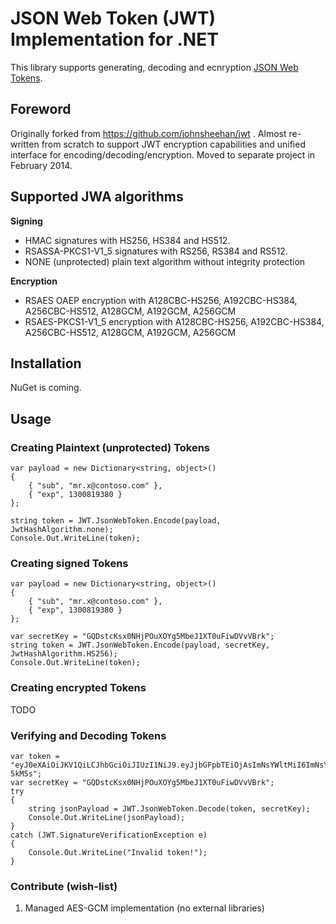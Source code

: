 # JSON Web Token (JWT) Implementation for .NET

This library supports generating, decoding and ecnryption [JSON Web Tokens](http://tools.ietf.org/html/draft-jones-json-web-token-10).

## Foreword
Originally forked from https://github.com/johnsheehan/jwt . Almost re-written from scratch to support JWT encryption capabilities and unified interface for encoding/decoding/encryption.
Moved to separate project in February 2014.

## Supported JWA algorithms

**Signing**
- HMAC signatures with HS256, HS384 and HS512.
- RSASSA-PKCS1-V1_5 signatures with RS256, RS384 and RS512.
- NONE (unprotected) plain text algorithm without integrity protection

**Encryption**
- RSAES OAEP encryption with A128CBC-HS256, A192CBC-HS384, A256CBC-HS512, A128GCM, A192GCM, A256GCM
- RSAES-PKCS1-V1_5 encryption with A128CBC-HS256, A192CBC-HS384, A256CBC-HS512, A128GCM, A192GCM, A256GCM


## Installation
NuGet is coming. 

## Usage
### Creating Plaintext (unprotected) Tokens
	var payload = new Dictionary<string, object>() 
	{
	    { "sub", "mr.x@contoso.com" },
	    { "exp", 1300819380 }
	};

	string token = JWT.JsonWebToken.Encode(payload, JwtHashAlgorithm.none);
	Console.Out.WriteLine(token);

### Creating signed Tokens
    var payload = new Dictionary<string, object>() 
	{
        { "sub", "mr.x@contoso.com" },
        { "exp", 1300819380 }
    };
	
    var secretKey = "GQDstcKsx0NHjPOuXOYg5MbeJ1XT0uFiwDVvVBrk";
    string token = JWT.JsonWebToken.Encode(payload, secretKey, JwtHashAlgorithm.HS256);
    Console.Out.WriteLine(token);


### Creating encrypted Tokens

TODO


### Verifying and Decoding Tokens

    var token = "eyJ0eXAiOiJKV1QiLCJhbGciOiJIUzI1NiJ9.eyJjbGFpbTEiOjAsImNsYWltMiI6ImNsYWltMi12YWx1ZSJ9.8pwBI_HtXqI3UgQHQ_rDRnSQRxFL1SR8fbQoS-5kM5s";
    var secretKey = "GQDstcKsx0NHjPOuXOYg5MbeJ1XT0uFiwDVvVBrk";
    try
    {
        string jsonPayload = JWT.JsonWebToken.Decode(token, secretKey);
        Console.Out.WriteLine(jsonPayload);
    }
    catch (JWT.SignatureVerificationException e)
    {
        Console.Out.WriteLine("Invalid token!");
    }

### Contribute (wish-list)
1. Managed AES-GCM implementation (no external libraries)
